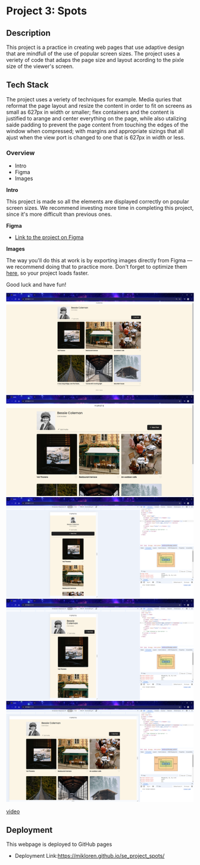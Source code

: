 # Project 3: Spots

## Description

This project is a practice in creating web pages that use adaptive design that are mindfull of the use of popular screen sizes. The project uses a veriety of code that adaps the page size and layout acording to the pixle size of the viewer's screen.

## Tech Stack

The project uses a veriety of techniques for example. Media quries that reformat the page layout and resize the content in order to fit on screens as small as 627px in width or smaller; flex containers and the content is justified to arange and center everything on the page, while also utalizing saide padding to prevent the page content from touching the edges of the window when compressed; with margins and appropriate sizings that all ajust when the view port is changed to one that is 627px in width or less.

### Overview

- Intro
- Figma
- Images

**Intro**

This project is made so all the elements are displayed correctly on popular screen sizes. We recommend investing more time in completing this project, since it's more difficult than previous ones.

**Figma**

- [Link to the project on Figma](https://www.figma.com/file/BBNm2bC3lj8QQMHlnqRsga/Sprint-3-Project-%E2%80%94-Spots?type=design&node-id=2%3A60&mode=design&t=afgNFybdorZO6cQo-1)

**Images**

The way you'll do this at work is by exporting images directly from Figma — we recommend doing that to practice more. Don't forget to optimize them [here](https://tinypng.com/), so your project loads faster.

Good luck and have fun!

![alt text](<Screenshot 2024-09-08 094010.png>) ![alt text](<Screenshot 2024-09-08 094036.png>) ![alt text](<Screenshot 2024-09-08 094121.png>) ![alt text](<Screenshot 2024-09-08 094135.png>) ![alt text](<Screenshot 2024-09-08 094156.png>)

[video](https://drive.google.com/file/d/1oryGerpCojlTT6_0ti3ASi50FSJNadec/view?usp=sharing)

## Deployment

This webpage is deployed to GitHub pages

- Deployment Link:https://mikloren.github.io/se_project_spots/
